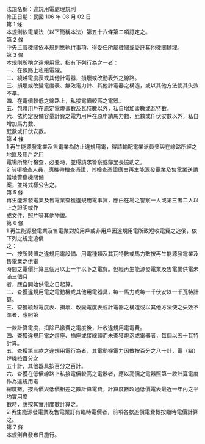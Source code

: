 法規名稱：違規用電處理規則  
修正日期：民國 106 年 08 月 02 日  
第 1 條  
本規則依電業法（以下簡稱本法）第五十六條第二項訂定之。  
第 2 條  
中央主管機關依本規則應執行事項，得委任所屬機關或委託其他機關辦理。  
第 3 條  
本規則所稱之違規用電，指有下列行為之一者：  
一、在線路上私接電線。  
二、繞越電度表或其他計電器，損壞或改動表外之線路。  
三、損壞或改變電度表、無效電力計、其他計電器之構造，或以其他方法使其失效不準。  
四、在電價較低之線路上，私接電價較高之電器。  
五、包燈用戶在原定電燈盞數及瓦特數以外，私自增加盞數或瓦特數。  
六、依約定設備容量計費之電力用戶在原申請馬力數、瓩數或仟伏安數以外，私自增加馬力數、  
瓩數或仟伏安數。  
第 4 條  
1 再生能源發電業及售電業為防止違規用電，得請輸配電業派員參與在線路所經之地區及用戶之用  
電場所施行檢查，必要時，並得請求警察或鄰里長協助之。  
2 前項檢查人員，應攜帶檢查憑證，其檢查憑證應由再生能源發電業及售電業送請當地警察機關備  
案，並將式樣公告之。  
第 5 條  
再生能源發電業及售電業查獲違規用電事實，應由在場之警察一人或第三者二人以上之證明或作  
成文件、照片等其他物證。  
第 6 條  
1 再生能源發電業及售電業對於用戶或非用戶因違規用電所致短收電費之追償，依下列之規定追償  
之：  
一、按所裝置之違規用電設備、用電種類及其瓦特數或馬力數按再生能源發電業及售電業之供電  
時間之電價計算三個月以上一年以下之電費。但經再生能源發電業及售電業供電未滿三個月  
者，應自開始供電之日起算。  
二、查獲違規用電之電動機或其他用電器具，每一馬力或每一千伏安以一千瓦特計算。  
三、查獲繞越電度表、損壞、改變電度表或計電器之構造或以其他方法使之失效不準者，應照第  


一款計算電度，扣除已繳費之電度後，計收違規用電電費。  
四、查獲違規用電之燈座、插座或接線頭而未查獲燈泡或電器者，每個以五十瓦特計算。  
五、查獲第三款之違規用電行為者，其電動機電力因數按百分之八十計，電（點）焊機按百分之  
五十計，其他器具按百分之百計。  
六、查獲在低價線路上私接電價較高之電器者，應以高價之電器照第一款計算電度作為違規用電  
總度數，按高價與低價相差之數計算電費。計算度數超過低價電表最近一年內之平均實用度  
數時，應按其實用度數計算之。  
2 再生能源發電業及售電業訂有臨時電價者，前項各款追償電費概按臨時電價計算之。  
第 7 條  
本規則自發布日施行。  


